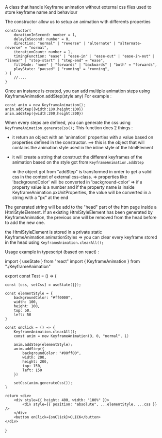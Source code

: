 A class that handle Keyframe animation without external css files used to store keyframe name and behaviour


The constructor allow us to setup an animation with differents properties

```
constructor(
    durationInSecond: number = 1,
    delayInSecond: number = 0,
    direction: "normal" | "reverse" | "alternate" | "alternate-reverse" = "normal",
    iterationCount: number = 1,
    timingFunction: "ease" | "ease-in" | "ease-out" | "ease-in-out" | "linear" | "step-start" | "step-end" = "ease",
    fillMode: "none" | "forwards" | "backwards" | "both" = "forwards",
    playState: "paused" | "running" = "running",
) {
    //....
}
```

Once an instance is created, you can add multiple animation steps using KeyframeAnimation.addStep(style:any)
For example :
```
const anim = new KeyframeAnimation();
anim.addStep({width:100,height:100})
anim.addStep({width:200,height:200})
```



When every steps are defined, you can generate the css using ```KeyframeAnimation.generateCss();```
This function does 2 things : 

- it return an object with an 'animation' properties with a value based on properties defined in the constructor.
  ==> this is the object that will contains the animation style used in the inline style of the htmlElement

- it will create a string that construct the different keyframes of the animation based on the style got from ```KeyframeAnimation.addStep```

  => the object got from "addStep" is transformed in order to get a valid css in the context of external css-class.
     => properties like 'backgroundColor' will be converted in 'background-color'
     => if a property value is a number and if the property name is inside KeyframeAnimation.pxUnitProperties, the value will be converted in a string with a "px" at the end 


The generated string will be add to the "head" part of the htm page inside a HtmlStyleElement.
If an existing HtmlStyleElement has been generated by KeyframeAnimation, the previous one will be removed from the head before to add the new one.

the HtmlStyleElement is stored in a private static KeyframeAnimation.animationStyles
=> you can clear every keyframe stored in the head using ```KeyframeAnimation.clearAll();```


Usage example in typescript (based on react) : 


import { useState } from "react"
import { KeyframeAnimation } from "./KeyframeAnimation"

export const Test = () => {

    const [css, setCss] = useState({});

    const elementStyle = {
        backgroundColor: "#ff0000",
        width: 100,
        height: 100,
        top: 50,
        left: 50
    }

    const onClick = () => {
        KeyframeAnimation.clearAll();
        const anim = new KeyframeAnimation(3, 0, "normal", 1)

        anim.addStep(elementStyle);
        anim.addStep({
            backgroundColor: "#00ff00",
            width: 200,
            height: 200,
            top: 150,
            left: 150
        })

        setCss(anim.generateCss());
    }

    return <div>
        <div style={{ height: 400, width: "100%" }}>
            <div style={{ position: "absolute", ...elementStyle, ...css }} />
        </div>
        <button onClick={onClick}>CLICK</button>
    </div>
}






